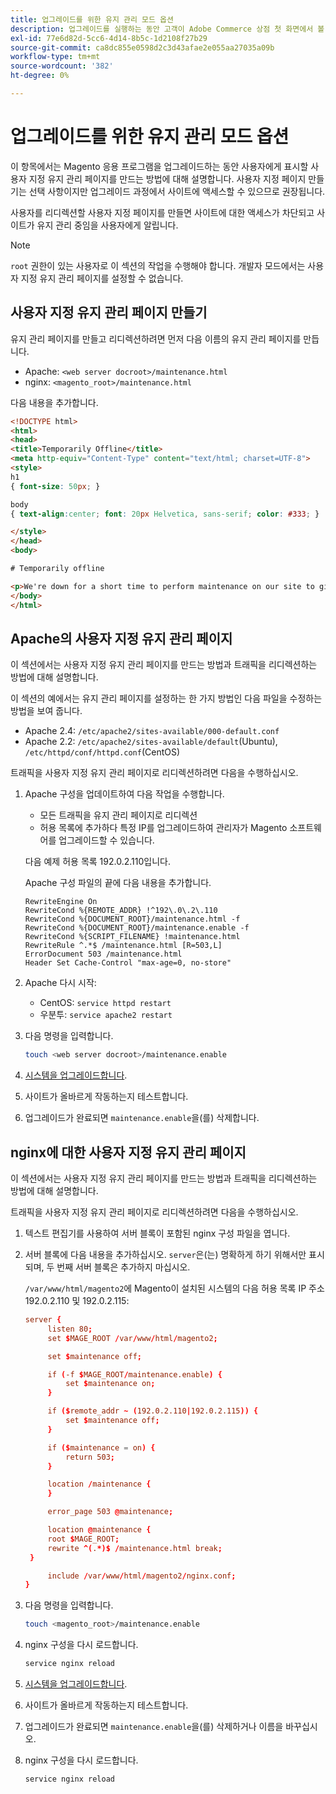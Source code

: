 ```yaml
---
title: 업그레이드를 위한 유지 관리 모드 옵션
description: 업그레이드를 실행하는 동안 고객이 Adobe Commerce 상점 첫 화면에서 볼 수 있는 사용자 지정 유지 관리 모드 페이지를 만듭니다.
exl-id: 77e6d82d-5cc6-4d14-8b5c-1d2108f27b29
source-git-commit: ca8dc855e0598d2c3d43afae2e055aa27035a09b
workflow-type: tm+mt
source-wordcount: '382'
ht-degree: 0%

---
```


# 업그레이드를 위한 유지 관리 모드 옵션

이 항목에서는 Magento 응용 프로그램을 업그레이드하는 동안 사용자에게 표시할 사용자 지정 유지 관리 페이지를 만드는 방법에 대해 설명합니다. 사용자 지정 페이지 만들기는 선택 사항이지만 업그레이드 과정에서 사이트에 액세스할 수 있으므로 권장됩니다.

사용자를 리디렉션할 사용자 지정 페이지를 만들면 사이트에 대한 액세스가 차단되고 사이트가 유지 관리 중임을 사용자에게 알립니다.

>[!NOTE]
>
>`root` 권한이 있는 사용자로 이 섹션의 작업을 수행해야 합니다. 개발자 모드에서는 사용자 지정 유지 관리 페이지를 설정할 수 없습니다.

## 사용자 지정 유지 관리 페이지 만들기

유지 관리 페이지를 만들고 리디렉션하려면 먼저 다음 이름의 유지 관리 페이지를 만듭니다.

- Apache: `<web server docroot>/maintenance.html`
- nginx: `<magento_root>/maintenance.html`

다음 내용을 추가합니다.

```html
<!DOCTYPE html>
<html>
<head>
<title>Temporarily Offline</title>
<meta http-equiv="Content-Type" content="text/html; charset=UTF-8">
<style>
h1
{ font-size: 50px; }

body
{ text-align:center; font: 20px Helvetica, sans-serif; color: #333; }

</style>
</head>
<body>

# Temporarily offline

<p>We're down for a short time to perform maintenance on our site to give you the best possible experience. Check back soon!</p>
</body>
</html>
```

## Apache의 사용자 지정 유지 관리 페이지

이 섹션에서는 사용자 지정 유지 관리 페이지를 만드는 방법과 트래픽을 리디렉션하는 방법에 대해 설명합니다.

이 섹션의 예에서는 유지 관리 페이지를 설정하는 한 가지 방법인 다음 파일을 수정하는 방법을 보여 줍니다.

- Apache 2.4: `/etc/apache2/sites-available/000-default.conf`
- Apache 2.2: `/etc/apache2/sites-available/default`(Ubuntu), `/etc/httpd/conf/httpd.conf`(CentOS)

트래픽을 사용자 지정 유지 관리 페이지로 리디렉션하려면 다음을 수행하십시오.

1. Apache 구성을 업데이트하여 다음 작업을 수행합니다.

   - 모든 트래픽을 유지 관리 페이지로 리디렉션
   - 허용 목록에 추가하다 특정 IP를 업그레이드하여 관리자가 Magento 소프트웨어를 업그레이드할 수 있습니다.

   다음 예제 허용 목록 192.0.2.110입니다.

   Apache 구성 파일의 끝에 다음 내용을 추가합니다.

   ```
   RewriteEngine On
   RewriteCond %{REMOTE_ADDR} !^192\.0\.2\.110
   RewriteCond %{DOCUMENT_ROOT}/maintenance.html -f
   RewriteCond %{DOCUMENT_ROOT}/maintenance.enable -f
   RewriteCond %{SCRIPT_FILENAME} !maintenance.html
   RewriteRule ^.*$ /maintenance.html [R=503,L]
   ErrorDocument 503 /maintenance.html
   Header Set Cache-Control "max-age=0, no-store"
   ```

1. Apache 다시 시작:

   - CentOS: `service httpd restart`
   - 우분투: `service apache2 restart`

1. 다음 명령을 입력합니다.

   ```bash
   touch <web server docroot>/maintenance.enable
   ```

1. [시스템을 업그레이드합니다](../implementation/perform-upgrade.md).
1. 사이트가 올바르게 작동하는지 테스트합니다.
1. 업그레이드가 완료되면 `maintenance.enable`을(를) 삭제합니다.

## nginx에 대한 사용자 지정 유지 관리 페이지

이 섹션에서는 사용자 지정 유지 관리 페이지를 만드는 방법과 트래픽을 리디렉션하는 방법에 대해 설명합니다.

트래픽을 사용자 지정 유지 관리 페이지로 리디렉션하려면 다음을 수행하십시오.

1. 텍스트 편집기를 사용하여 서버 블록이 포함된 nginx 구성 파일을 엽니다.
1. 서버 블록에 다음 내용을 추가하십시오. `server`은(는) 명확하게 하기 위해서만 표시되며, 두 번째 서버 블록은 추가하지 마십시오.

   `/var/www/html/magento2`에 Magento이 설치된 시스템의 다음 허용 목록 IP 주소 192.0.2.110 및 192.0.2.115:

   ```conf
   server {
        listen 80;
        set $MAGE_ROOT /var/www/html/magento2;
   
        set $maintenance off;
   
        if (-f $MAGE_ROOT/maintenance.enable) {
            set $maintenance on;
        }
   
        if ($remote_addr ~ (192.0.2.110|192.0.2.115)) {
            set $maintenance off;
        }
   
        if ($maintenance = on) {
            return 503;
        }
   
        location /maintenance {
        }
   
        error_page 503 @maintenance;
   
        location @maintenance {
        root $MAGE_ROOT;
        rewrite ^(.*)$ /maintenance.html break;
    }
   
        include /var/www/html/magento2/nginx.conf;
   }
   ```

1. 다음 명령을 입력합니다.

   ```bash
   touch <magento_root>/maintenance.enable
   ```

1. nginx 구성을 다시 로드합니다.

   ```bash
   service nginx reload
   ```

1. [시스템을 업그레이드합니다](../implementation/perform-upgrade.md).
1. 사이트가 올바르게 작동하는지 테스트합니다.
1. 업그레이드가 완료되면 `maintenance.enable`을(를) 삭제하거나 이름을 바꾸십시오.
1. nginx 구성을 다시 로드합니다.

   ```bash
   service nginx reload
   ```
